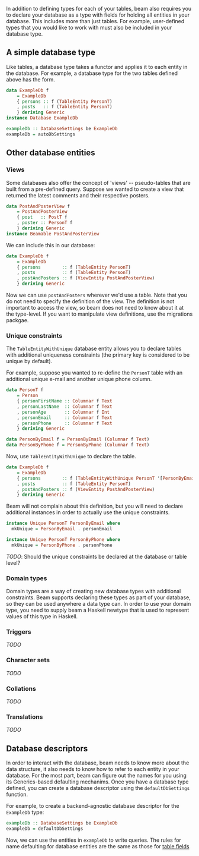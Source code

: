 In addition to defining types for each of your tables, beam also
requires you to declare your database as a type with fields for
holding all entities in your database. This includes more than just
tables. For example, user-defined types that you would like to work
with must also be included in your database type.

## A simple database type

Like tables, a database type takes a functor and applies it to each
entity in the database. For example, a database type for the two
tables defined above has the form.

```haskell
data ExampleDb f
    = ExampleDb
    { persons :: f (TableEntity PersonT)
    , posts   :: f (TableEntity PersonT)
    } deriving Generic
instance Database ExampleDb

exampleDb :: DatabaseSettings be ExampleDb
exampleDb = autoDbSettings
```

## Other database entities

### Views

Some databases also offer the concept of 'views' -- pseudo-tables that
are built from a pre-defined query. Suppose we wanted to create a view
that returned the latest comments and their respective posters.

```haskell
data PostAndPosterView f
    = PostAndPosterView
    { post   :: PostT f
    , poster :: PersonT f
    } deriving Generic
instance Beamable PostAndPosterView
```

We can include this in our database:

```haskell
data ExampleDb f
    = ExampleDb
    { persons        :: f (TableEntity PersonT)
    , posts          :: f (TableEntity PersonT)
    , postAndPosters :: f (ViewEntity PostAndPosterView)
    } deriving Generic
```

Now we can use `postAndPosters` wherever we'd use a table. Note that you do not
need to specify the definition of the view. The definition is not important to
access the view, so beam does not need to know about it at the type-level. If
you want to manipulate view definitions, use the migrations packgae.

### Unique constraints

The `TableEntityWithUnique` database entity allows you to declare
tables with additional uniqueness constraints (the primary key is
considered to be unique by default).

For example, suppose you wanted to re-define the `PersonT` table with
an additional unique e-mail and another unique phone column.

```haskell
data PersonT f
    = Person
    { personFirstName :: Columnar f Text
    , personLastName  :: Columnar f Text
    , personAge       :: Columnar f Int
    , personEmail     :: Columnar f Text
    , personPhone     :: Columnar f Text
    } deriving Generic

data PersonByEmail f = PersonByEmail (Columnar f Text)
data PersonByPhone f = PersonByPhone (Columnar f Text)
```

Now, use `TableEntityWithUnique` to declare the table.

```haskell
data ExampleDb f
    = ExampleDb
    { persons        :: f (TableEntityWithUnique PersonT '[PersonByEmail, PersonByPhone])
    , posts          :: f (TableEntity PersonT)
    , postAndPosters :: f (ViewEntity PostAndPosterView)
    } deriving Generic
```

Beam will not complain about this definition, but you will need to
declare additional instances in order to actually use the unique
constraints.

```haskell
instance Unique PersonT PersonByEmail where
  mkUnique = PersonByEmail . personEmail

instance Unique PersonT PersonByPhone where
  mkUnique = PersonByPhone . personPhone
```

*TODO*: Should the unique constraints be declared at the database or table level?

### Domain types

Domain types are a way of creating new database types with additional
constraints. Beam supports declaring these types as part of your
database, so they can be used anywhere a data type can. In order to
use your domain type, you need to supply beam a Haskell newtype that
is used to represent values of this type in Haskell.

### Triggers

*TODO*

### Character sets

*TODO*

### Collations

*TODO*

### Translations

*TODO*

## Database descriptors

In order to interact with the database, beam needs to know more about
the data structure, it also needs to know how to refer to each entity
in your database. For the most part, beam can figure out the names for
you using its Generics-based defaulting mechanims. Once you have a
database type defined, you can create a database descriptor using the
`defaultDbSettings` function.

For example, to create a backend-agnostic database descriptor for the
`ExampleDb` type:

```haskell
exampleDb :: DatabaseSettings be ExampleDb
exampleDb = defaultDbSettings
```

Now, we can use the entities in `exampleDb` to write queries. The
rules for name defaulting for database entities are the same as those
for [table fields](models.md#defaults)
